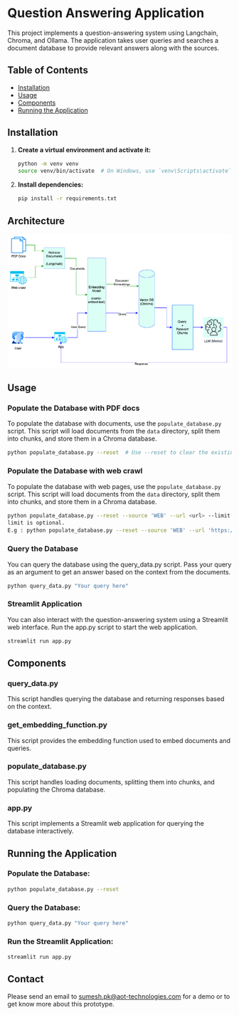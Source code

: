 # Question Answering Application

This project implements a question-answering system using Langchain, Chroma, and Ollama. The application takes user queries and searches a document database to provide relevant answers along with the sources.

## Table of Contents
- [Installation](#installation)
- [Usage](#usage)
- [Components](#components)
- [Running the Application](#running-the-application)

## Installation
1. **Create a virtual environment and activate it:**
    ```sh
    python -m venv venv
    source venv/bin/activate  # On Windows, use `venv\Scripts\activate`
    ```

2. **Install dependencies:**
    ```sh
    pip install -r requirements.txt
    ```

## Architecture
![RAG](./RAG.png)

## Usage

### Populate the Database with PDF docs

To populate the database with documents, use the `populate_database.py` script. This script will load documents from the `data` directory, split them into chunks, and store them in a Chroma database.

```sh
python populate_database.py --reset  # Use --reset to clear the existing database
```
### Populate the Database with web crawl

To populate the database with web pages, use the `populate_database.py` script. This script will load documents from the `data` directory, split them into chunks, and store them in a Chroma database.

```sh
python populate_database.py --reset --source 'WEB' --url <url> --limit <limit>
limit is optional.
E.g : python populate_database.py --reset --source 'WEB' --url 'https://www2.gov.bc.ca/gov/content/governments/organizational-structure/ministries-organizations/ministries/children-and-family-development' --limit 100

```
### Query the Database
You can query the database using the query_data.py script. Pass your query as an argument to get an answer based on the context from the documents.

```sh
python query_data.py "Your query here"
```
### Streamlit Application
You can also interact with the question-answering system using a Streamlit web interface. Run the app.py script to start the web application.



```sh
streamlit run app.py
```


## Components
### query_data.py
This script handles querying the database and returning responses based on the context.

### get_embedding_function.py
This script provides the embedding function used to embed documents and queries.

### populate_database.py
This script handles loading documents, splitting them into chunks, and populating the Chroma database.

### app.py
This script implements a Streamlit web application for querying the database interactively.

## Running the Application
### Populate the Database:

```sh
python populate_database.py --reset
```
### Query the Database:

```sh
python query_data.py "Your query here"
```
### Run the Streamlit Application:

```sh
streamlit run app.py
```

## Contact 
Please send an email to sumesh.pk@aot-technologies.com for a demo or to get know more about this prototype.

